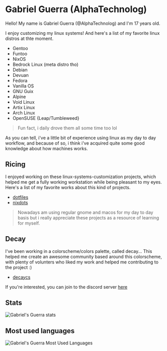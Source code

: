 # Gabriel Guerra (AlphaTechnolog)

Hello! My name is Gabriel Guerra (@AlphaTechnolog) and I'm 17 years old.

I enjoy customizing my linux systems! And here's a list of my favorite linux distros at thte moment.

- Gentoo
- Funtoo
- NixOS
- Bedrock Linux (meta distro tho)
- Debian
- Devuan
- Fedora
- Vanilla OS
- GNU Guix
- Alpine
- Void Linux
- Artix Linux
- Arch Linux
- OpenSUSE {Leap/Tumbleweed}

> Fun fact, i daily drove them all some time too lol

As you can tell, i've a little bit of experience using linux as my day to day workflow, and because of so, i think i've acquired quite some good knowledge about how machines works.

## Ricing

I enjoyed working on these linux-systems-customization projects, which helped me get a fully working workstation while being pleasant to my eyes. Here's a list of my favorite works about this kind of projects.

- [dotfiles](https://github.com/AlphaTechnolog/dotfiles)
- [nixdots](https://github.com/AlphaTechnolog/nixdots)

> Nowadays am using regular gnome and macos for my day to day basis but i really appreciate these projects as a resource of learning for myself.

## Decay

I've been working in a colorscheme/colors palette, called decay... This helped me create an awesome community based around this colorscheme, with plenty of volunters who liked my work and helped me contributing to the project :)

- [decaycs](https://github.com/decaycs)

If you're interested, you can join to the discord server [here](https://discord.gg/87duqCjx)

## Stats

![Gabriel's Guerra stats](https://github-readme-stats.vercel.app/api?username=AlphaTechnolog&show_icons=true&theme=react&include_all_commits=true)

## Most used languages

![Gabriel's Guerra Most Used Languages](https://github-readme-stats.vercel.app/api/top-langs/?username=AlphaTechnolog&theme=react&layout=compact&hide=HTML)

